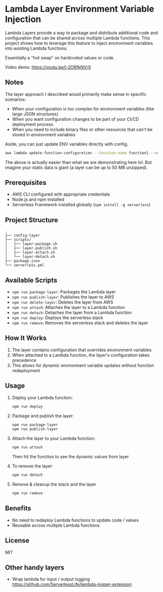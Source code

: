 # Lambda Layer Environment Variable Injection

Lambda Layers provide a way to package and distribute additional code and configuration that can be shared across multiple Lambda functions. This project shows how to leverage this feature to inject environment variables into existing Lambda functions.

Essentially a "hot swap" on hardcoded values or code.

Video demo: https://youtu.be/l-2ORfkNVr0

## Notes

The layer approach I described would primarily make sense in specific scenarios:

- When your configuration is too complex for environment variables (like large JSON structures)
- When you want configuration changes to be part of your CI/CD deployment process
- When you need to include binary files or other resources that can't be stored in environment variables

Aside, you can just update ENV variables directly with config.

```bash
aws lambda update-function-configuration --function-name function1 --environment "Variables={KEY=value}"
```

The above is actually easier than what we are demonstrating here lol. But imagine your static data is giant (a layer can be up to 50 MB unzipped). 

## Prerequisites

- AWS CLI configured with appropriate credentials
- Node.js and npm installed
- Serverless Framework installed globally (`npm install -g serverless`)

## Project Structure

```
.
├── config-layer
├── scripts/
│   ├── layer-package.sh
│   ├── layer-publish.sh
│   ├── layer-attach.sh
│   └── layer-detach.sh
├── package.json
└── serverless.yml
```

## Available Scripts

- `npm run package-layer`: Packages the Lambda layer
- `npm run publish-layer`: Publishes the layer to AWS
- `npm run delete-layer`: Deletes the layer from AWS
- `npm run attach`: Attaches the layer to a Lambda function
- `npm run detach`: Detaches the layer from a Lambda function
- `npm run deploy`: Deploys the serverless stack
- `npm run remove`: Removes the serverless stack and deletes the layer

## How It Works

1. The layer contains configuration that overrides environment variables
2. When attached to a Lambda function, the layer's configuration takes precedence
3. This allows for dynamic environment variable updates without function redeployment

## Usage

1. Deploy your Lambda function:
   ```bash
   npm run deploy
   ```

2. Package and publish the layer:
   ```bash
   npm run package-layer
   npm run publish-layer
   ```

3. Attach the layer to your Lambda function:
   ```bash
   npm run attach
   ```

   Then hit the function to see the dynamic values from layer

4. To remove the layer:
   ```bash
   npm run detach
   ```

5. Remove & cleanup the stack and the layer

    ```bash
    npm run remove
    ```

## Benefits

- No need to redeploy Lambda functions to update code / values
- Reusable across multiple Lambda functions

## License

MIT 

## Other handy layers

- Wrap lambda for input / output logging https://github.com/ServerlessLife/lambda-logger-extension
